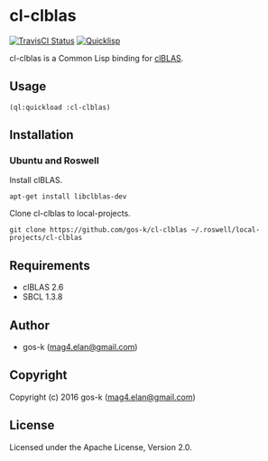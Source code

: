 # cl-clblas

[![TravisCI Status](https://travis-ci.org/gos-k/cl-clblas.svg?branch=master)](https://travis-ci.org/gos-k/cl-clblas)
[![Quicklisp](http://quickdocs.org/badge/cl-clblas.svg)](http://quickdocs.org/cl-clblas/)

cl-clblas is a Common Lisp binding for [clBLAS](https://github.com/clMathLibraries/clBLAS).

## Usage

```
(ql:quickload :cl-clblas)
```

## Installation

### Ubuntu and Roswell

Install clBLAS.

```
apt-get install libclblas-dev
```

Clone cl-clblas to local-projects.

```
git clone https://github.com/gos-k/cl-clblas ~/.roswell/local-projects/cl-clblas
```

## Requirements

* clBLAS 2.6
* SBCL 1.3.8

## Author

* gos-k (mag4.elan@gmail.com)

## Copyright

Copyright (c) 2016 gos-k (mag4.elan@gmail.com)

## License

Licensed under the Apache License, Version 2.0.
